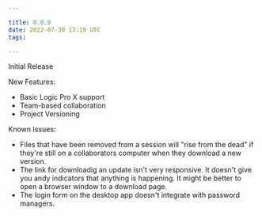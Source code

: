 ```yaml
---

title: 0.0.9
date: 2022-07-30 17:19 UTC
tags:

---
```


Initial Release

New Features:

* Basic Logic Pro X support
* Team-based collaboration
* Project Versioning

Known Issues:

* Files that have been removed from a session will "rise from the dead"
if they're still on a collaborators computer when they download a new version.
* The link for downloadig an update isn't very responsive. It doesn't give you
andy indicators that anything is happening. It might be better to open a browser
window to a download page.
* The login form on the desktop app doesn't integrate with password managers.
